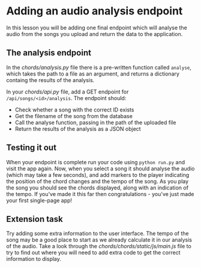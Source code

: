 [//]: <> (name: Beat and Chord Retrieval Endpoints )
[//]: <> (author: Joe Turner)
[//]: <> (type: code along)
[//]: <> (time: 3 hours)

# Adding an audio analysis endpoint

In this lesson you will be adding one final endpoint which will analyse the audio from the songs you upload and return the data to the application.

## The analysis endpoint

In the *chords/analysis.py* file there is a pre-written function called `analyse`, which takes the path to a file as an argument, and returns a dictionary containg the results of the analysis.

In your *chords/api.py* file, add a GET endpoint for `/api/songs/<id>/analysis`.  The endpoint should:

* Check whether a song with the correct ID exists
* Get the filename of the song from the database
* Call the analyse function, passing in the path of the uploaded file
* Return the results of the analysis as a JSON object

## Testing it out

When your endpoint is complete run your code using `python run.py` and visit the app again.  Now, when you select a song it should analyse the audio (which may take a few seconds), and add markers to the player indicating the position of the chord changes and the tempo of the song.  As you play the song you should see the chords displayed, along with an indication of the tempo.  If you've made it this far then congratulations - you've just made your first single-page app!

## Extension task

Try adding some extra information to the user interface.  The tempo of the song may be a good place to start as we already calculate it in our analysis of the audio.  Take a look through the *chords/chords/static/js/main.js* file to try to find out where you will need to add extra code to get the correct information to display.

